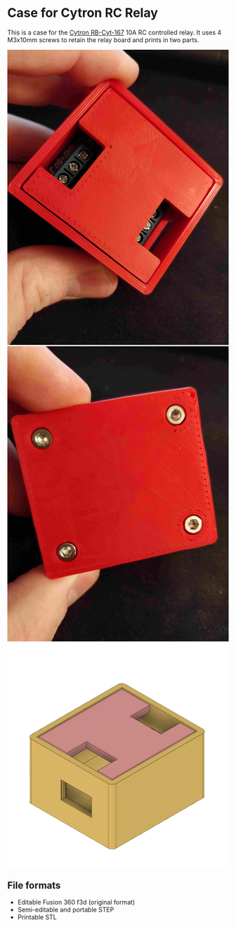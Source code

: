 # Case for Cytron RC Relay

This is a case for the [Cytron RB-Cyt-167](https://www.robotshop.com/ca/en/cytron-10a-radio-controlled-relay-switch.html)
10A RC controlled relay. It uses 4 M3x10mm screws to retain the relay board and
prints in two parts.

![image 1 of the rcswitch case in reality](real1.jpg)
![image 2 of the rcswitch case in reality](real2.jpg)
![image of the cad model](cad.png)

## File formats
- Editable Fusion 360 f3d (original format)
- Semi-editable and portable STEP
- Printable STL